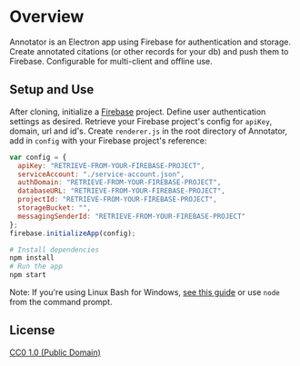 # Overview

Annotator is an Electron app using Firebase for authentication and storage. Create annotated citations (or other records for your db) and push them to Firebase. Configurable for multi-client and offline use.

## Setup and Use
After cloning, initialize a [Firebase](https://firebase.google.com/) project. Define user authentication settings as desired. Retrieve your Firebase project's config for `apiKey`, domain, url and id's. Create `renderer.js` in the root directory of Annotator, add in `config` with your Firebase project's reference:

```javascript
var config = {
  apiKey: "RETRIEVE-FROM-YOUR-FIREBASE-PROJECT",
  serviceAccount: "./service-account.json",
  authDomain: "RETRIEVE-FROM-YOUR-FIREBASE-PROJECT",
  databaseURL: "RETRIEVE-FROM-YOUR-FIREBASE-PROJECT",
  projectId: "RETRIEVE-FROM-YOUR-FIREBASE-PROJECT",
  storageBucket: "",
  messagingSenderId: "RETRIEVE-FROM-YOUR-FIREBASE-PROJECT"
};
firebase.initializeApp(config);
```

```bash
# Install dependencies
npm install
# Run the app
npm start
```

Note: If you're using Linux Bash for Windows, [see this guide](https://www.howtogeek.com/261575/how-to-run-graphical-linux-desktop-applications-from-windows-10s-bash-shell/) or use `node` from the command prompt.

## License

[CC0 1.0 (Public Domain)](LICENSE.md)
